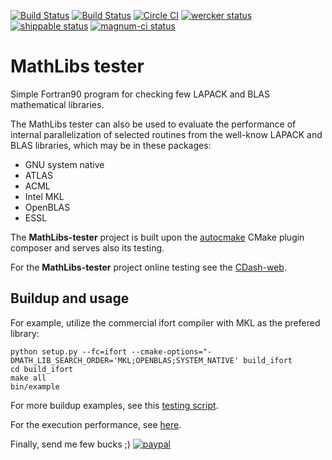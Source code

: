 [![Build Status](https://travis-ci.org/miroi/mathlibs-tester.svg?branch=master)](https://travis-ci.org/miroi/mathlibs-tester/builds)
[![Build Status](https://ci.appveyor.com/api/projects/status/github/miroi/mathlibs-tester?branch=master&svg=true)](https://ci.appveyor.com/project/miroi/mathlibs-tester/history)
[![Circle CI](https://circleci.com/gh/miroi/mathlibs-tester.svg?style=svg)](https://circleci.com/gh/miroi/mathlibs-tester)
[![wercker status](https://app.wercker.com/status/2101087ed2848ab011fed435c1efc7c4/s/master "wercker status")](https://app.wercker.com/project/bykey/2101087ed2848ab011fed435c1efc7c4)
[![shippable status](https://api.shippable.com/projects/55c5fa6fedd7f2c05299e676/badge?branchName=master)](https://app.shippable.com/projects/55c5fa6fedd7f2c05299e676/builds/latest)
[![magnum-ci status](https://magnum-ci.com/status/84ea5d43ec94be510b7c372be69d09f6.png)](https://magnum-ci.com/public/52e55e31023c9144f57e/builds)



MathLibs tester
===============

Simple Fortran90 program for checking few LAPACK and BLAS mathematical libraries.

The MathLibs tester can also be used to evaluate the performance of internal parallelization of selected routines from the well-know LAPACK and BLAS libraries, which may be in these packages:
- GNU system native
- ATLAS
- ACML
- Intel MKL
- OpenBLAS
- ESSL

The **MathLibs-tester** project is built upon the [autocmake](https://github.com/scisoft/autocmake) CMake plugin composer and serves also its testing.

For the **MathLibs-tester** project online testing see the [CDash-web](https://testboard.org/cdash/index.php?project=MathLibs-tester).


Buildup and usage
-----------------
For example, utilize the commercial ifort compiler with MKL as the prefered library:
~~~
python setup.py --fc=ifort --cmake-options="-DMATH_LIB_SEARCH_ORDER='MKL;OPENBLAS;SYSTEM_NATIVE' build_ifort
cd build_ifort
make all
bin/example
~~~
For more buildup examples, see this [testing script](https://github.com/miroi/mathlibs-tester/blob/master/cdash_scripts/hpcc_umb_runtest.bash).

For the execution performance, see [here](https://github.com/miroi/mathlibs-tester/blob/master/performance/results.rst).

Finally, send me few bucks ;)
[![paypal](https://www.paypalobjects.com/en_US/i/btn/btn_donateCC_LG.gif)](https://www.paypal.com/cgi-bin/webscr?cmd=_s-xclick&hosted_button_id=5NJSDMSN88ZNQ)

